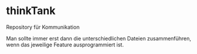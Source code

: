 # thinkTank
Repository für Kommunikation

Man sollte immer erst dann die unterschiedlichen Dateien zusammenführen, wenn das jeweilige Feature ausprogrammiert ist.
